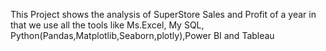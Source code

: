 This Project shows the analysis of SuperStore Sales and Profit of a year in that we use all the tools like Ms.Excel, My SQL, Python(Pandas,Matplotlib,Seaborn,plotly),Power BI and Tableau
